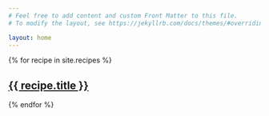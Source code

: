 ```yaml
---
# Feel free to add content and custom Front Matter to this file.
# To modify the layout, see https://jekyllrb.com/docs/themes/#overriding-theme-defaults

layout: home
---
```


{% for recipe in site.recipes %}
  <h2>
    <a href="{{ recipe.url }}">
      {{ recipe.title }}
    </a>
  </h2>
{% endfor %}